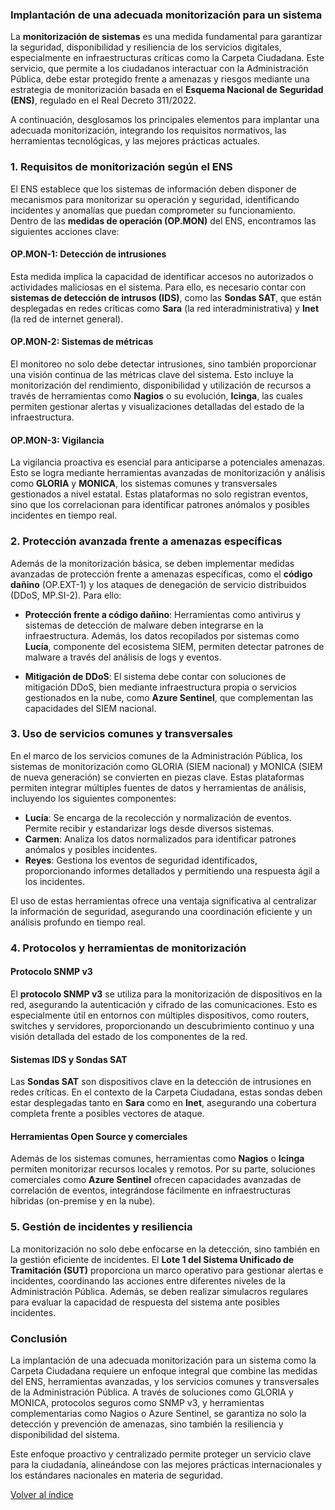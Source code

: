 ### Implantación de una adecuada monitorización para un sistema

La **monitorización de sistemas** es una medida fundamental para garantizar la seguridad, disponibilidad y resiliencia de los servicios digitales, especialmente en infraestructuras críticas como la Carpeta Ciudadana. Este servicio, que permite a los ciudadanos interactuar con la Administración Pública, debe estar protegido frente a amenazas y riesgos mediante una estrategia de monitorización basada en el **Esquema Nacional de Seguridad (ENS)**, regulado en el Real Decreto 311/2022.

A continuación, desglosamos los principales elementos para implantar una adecuada monitorización, integrando los requisitos normativos, las herramientas tecnológicas, y las mejores prácticas actuales.

### 1. Requisitos de monitorización según el ENS

El ENS establece que los sistemas de información deben disponer de mecanismos para monitorizar su operación y seguridad, identificando incidentes y anomalías que puedan comprometer su funcionamiento. Dentro de las **medidas de operación (OP.MON)** del ENS, encontramos las siguientes acciones clave:

#### OP.MON-1: Detección de intrusiones
Esta medida implica la capacidad de identificar accesos no autorizados o actividades maliciosas en el sistema. Para ello, es necesario contar con **sistemas de detección de intrusos (IDS)**, como las **Sondas SAT**, que están desplegadas en redes críticas como **Sara** (la red interadministrativa) y **Inet** (la red de internet general).

#### OP.MON-2: Sistemas de métricas
El monitoreo no solo debe detectar intrusiones, sino también proporcionar una visión continua de las métricas clave del sistema. Esto incluye la monitorización del rendimiento, disponibilidad y utilización de recursos a través de herramientas como **Nagios** o su evolución, **Icinga**, las cuales permiten gestionar alertas y visualizaciones detalladas del estado de la infraestructura.

#### OP.MON-3: Vigilancia
La vigilancia proactiva es esencial para anticiparse a potenciales amenazas. Esto se logra mediante herramientas avanzadas de monitorización y análisis como **GLORIA** y **MONICA**, los sistemas comunes y transversales gestionados a nivel estatal. Estas plataformas no solo registran eventos, sino que los correlacionan para identificar patrones anómalos y posibles incidentes en tiempo real.

### 2. Protección avanzada frente a amenazas específicas

Además de la monitorización básica, se deben implementar medidas avanzadas de protección frente a amenazas específicas, como el **código dañino** (OP.EXT-1) y los ataques de denegación de servicio distribuidos (DDoS, MP.SI-2). Para ello:

- **Protección frente a código dañino**: Herramientas como antivirus y sistemas de detección de malware deben integrarse en la infraestructura. Además, los datos recopilados por sistemas como **Lucía**, componente del ecosistema SIEM, permiten detectar patrones de malware a través del análisis de logs y eventos.
  
- **Mitigación de DDoS**: El sistema debe contar con soluciones de mitigación DDoS, bien mediante infraestructura propia o servicios gestionados en la nube, como **Azure Sentinel**, que complementan las capacidades del SIEM nacional.

### 3. Uso de servicios comunes y transversales

En el marco de los servicios comunes de la Administración Pública, los sistemas de monitorización como GLORIA (SIEM nacional) y MONICA (SIEM de nueva generación) se convierten en piezas clave. Estas plataformas permiten integrar múltiples fuentes de datos y herramientas de análisis, incluyendo los siguientes componentes:

- **Lucía**: Se encarga de la recolección y normalización de eventos. Permite recibir y estandarizar logs desde diversos sistemas.
- **Carmen**: Analiza los datos normalizados para identificar patrones anómalos y posibles incidentes.
- **Reyes**: Gestiona los eventos de seguridad identificados, proporcionando informes detallados y permitiendo una respuesta ágil a los incidentes.

El uso de estas herramientas ofrece una ventaja significativa al centralizar la información de seguridad, asegurando una coordinación eficiente y un análisis profundo en tiempo real.

### 4. Protocolos y herramientas de monitorización

#### Protocolo SNMP v3
El **protocolo SNMP v3** se utiliza para la monitorización de dispositivos en la red, asegurando la autenticación y cifrado de las comunicaciones. Esto es especialmente útil en entornos con múltiples dispositivos, como routers, switches y servidores, proporcionando un descubrimiento continuo y una visión detallada del estado de los componentes de la red.

#### Sistemas IDS y Sondas SAT
Las **Sondas SAT** son dispositivos clave en la detección de intrusiones en redes críticas. En el contexto de la Carpeta Ciudadana, estas sondas deben estar desplegadas tanto en **Sara** como en **Inet**, asegurando una cobertura completa frente a posibles vectores de ataque.

#### Herramientas Open Source y comerciales
Además de los sistemas comunes, herramientas como **Nagios** o **Icinga** permiten monitorizar recursos locales y remotos. Por su parte, soluciones comerciales como **Azure Sentinel** ofrecen capacidades avanzadas de correlación de eventos, integrándose fácilmente en infraestructuras híbridas (on-premise y en la nube).

### 5. Gestión de incidentes y resiliencia

La monitorización no solo debe enfocarse en la detección, sino también en la gestión eficiente de incidentes. El **Lote 1 del Sistema Unificado de Tramitación (SUT)** proporciona un marco operativo para gestionar alertas e incidentes, coordinando las acciones entre diferentes niveles de la Administración Pública. Además, se deben realizar simulacros regulares para evaluar la capacidad de respuesta del sistema ante posibles incidentes.

### Conclusión

La implantación de una adecuada monitorización para un sistema como la Carpeta Ciudadana requiere un enfoque integral que combine las medidas del ENS, herramientas avanzadas, y los servicios comunes y transversales de la Administración Pública. A través de soluciones como GLORIA y MONICA, protocolos seguros como SNMP v3, y herramientas complementarias como Nagios o Azure Sentinel, se garantiza no solo la detección y prevención de amenazas, sino también la resiliencia y disponibilidad del sistema.

Este enfoque proactivo y centralizado permite proteger un servicio clave para la ciudadanía, alineándose con las mejores prácticas internacionales y los estándares nacionales en materia de seguridad.

<a href="https://pmoreno-rodriguez.github.io/opos_gsi/#/plantillas/indice.md">Volver al índice</a>
